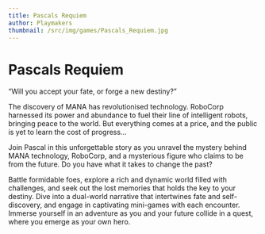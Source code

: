 ```yaml
---
title: Pascals Requiem
author: Playmakers
thumbnail: /src/img/games/Pascals_Requiem.jpg
---
```


# Pascals Requiem

“Will you accept your fate, or forge a new destiny?”

The discovery of MANA has revolutionised technology. RoboCorp harnessed its power and abundance to fuel their line of intelligent robots, bringing peace to the world. But everything comes at a price, and the public is yet to learn the cost of progress...

Join Pascal in this unforgettable story as you unravel the mystery behind MANA technology, RoboCorp, and a mysterious figure who claims to be from the future. Do you have what it takes to change the past?

Battle formidable foes, explore a rich and dynamic world filled with challenges, and seek out the lost memories that holds the key to your destiny. Dive into a dual-world narrative that intertwines fate and self-discovery, and engage in captivating mini-games with each encounter. Immerse yourself in an adventure as you and your future collide in a quest, where you emerge as your own hero.

<br>
